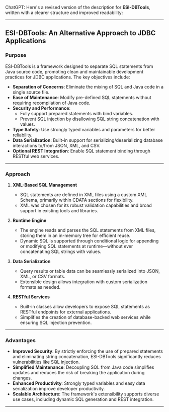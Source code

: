 ChatGPT: Here's a revised version of the description for **ESI-DBTools**, written with a clearer structure and improved readability:

---

## **ESI-DBTools: An Alternative Approach to JDBC Applications**

### **Purpose**
ESI-DBTools is a framework designed to separate SQL statements from Java source code, promoting clean and maintainable development practices for JDBC applications. The key objectives include:

- **Separation of Concerns**: Eliminate the mixing of SQL and Java code in a single source file.  
- **Ease of Maintenance**: Modify pre-defined SQL statements without requiring recompilation of Java code.  
- **Security and Performance**: 
  - Fully support prepared statements with bind variables.  
  - Prevent SQL injection by disallowing SQL string concatenation with values.  
- **Type Safety**: Use strongly typed variables and parameters for better reliability.  
- **Data Serialization**: Built-in support for serializing/deserializing database interactions to/from JSON, XML, and CSV.  
- **Optional REST Integration**: Enable SQL statement binding through RESTful web services.  

---

### **Approach**
1. **XML-Based SQL Management**  
   - SQL statements are defined in XML files using a custom XML Schema, primarily within CDATA sections for flexibility.  
   - XML was chosen for its robust validation capabilities and broad support in existing tools and libraries.  

2. **Runtime Engine**  
   - The engine reads and parses the SQL statements from XML files, storing them in an in-memory tree for efficient reuse.  
   - Dynamic SQL is supported through conditional logic for appending or modifying SQL statements at runtime—without ever concatenating SQL strings with values.  

3. **Data Serialization**  
   - Query results or table data can be seamlessly serialized into JSON, XML, or CSV formats.  
   - Extensible design allows integration with custom serialization formats as needed.  

4. **RESTful Services**  
   - Built-in classes allow developers to expose SQL statements as RESTful endpoints for external applications.  
   - Simplifies the creation of database-backed web services while ensuring SQL injection prevention.  

---

### **Advantages**
- **Improved Security**: By strictly enforcing the use of prepared statements and eliminating string concatenation, ESI-DBTools significantly reduces vulnerabilities like SQL injection.  
- **Simplified Maintenance**: Decoupling SQL from Java code simplifies updates and reduces the risk of breaking the application during changes.  
- **Enhanced Productivity**: Strongly typed variables and easy data serialization improve developer productivity.  
- **Scalable Architecture**: The framework's extensibility supports diverse use cases, including dynamic SQL generation and REST integration.  

---
